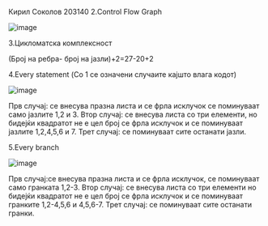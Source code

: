 Кирил Соколов 203140
2.Control Flow Graph

![image](https://user-images.githubusercontent.com/100873282/171431914-6a886d27-9760-4884-b744-aefe425b1944.png)

3.Цикломатска комплексност

(Број на ребра- број на јазли)+2=27-20+2

4.Every statement (Со 1 се означени случаите кајшто влага кодот)

![image](https://user-images.githubusercontent.com/100873282/171461071-9eac20aa-28d8-40a3-8e89-1745b12cc05c.png)

Прв случај: се внесува празна листа и се фрла исклучок се поминуваат само јазлите 1,2 и 3.
Втор случај: се внесува листа со три елементи, но бидејќи квадратот не е цел број се фрла исклучок и се поминуваат јазлите 1,2,4,5,6 и 7.
Трет случај: се поминуваат сите останати јазли.

5.Every branch


![image](https://user-images.githubusercontent.com/100873282/171473853-b4f1fa4b-3051-4f35-b8fe-5e6baba67c0e.png)

Прв случај:се внесува празна листа и се фрла исклучок, се поминуваат само гранката 1,2-3.
Втор случај: се внесува листа со три елементи но бидејќи квадратот не е цел број се фрла исклучок и се поминуваат гранките 1,2-4,5,6 и 4,5,6-7.
Трет случај: се поминуваат сите останати гранки.
